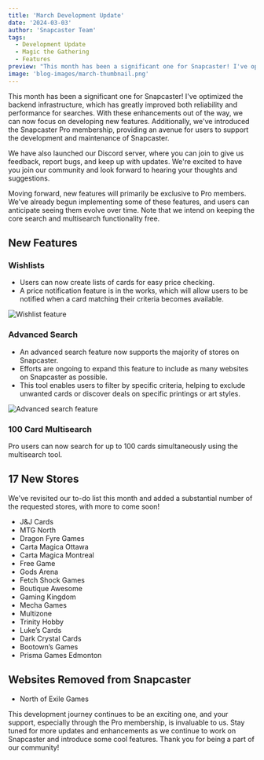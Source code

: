 ```yaml
---
title: 'March Development Update'
date: '2024-03-03'
author: 'Snapcaster Team'
tags:
  - Development Update
  - Magic the Gathering
  - Features
preview: "This month has been a significant one for Snapcaster! I've optimized the backend infrastructure, which has greatly improved both reliability and performance for searches. With these enhancements out of the way, we can now focus on developing new features. Additionally, we've introduced the Snapcaster Pro membership, providing an avenue for users to support the development and maintenance of Snapcaster."
image: 'blog-images/march-thumbnail.png'
---
```


This month has been a significant one for Snapcaster! I've optimized the backend infrastructure, which has greatly improved both reliability and performance for searches. With these enhancements out of the way, we can now focus on developing new features. Additionally, we've introduced the Snapcaster Pro membership, providing an avenue for users to support the development and maintenance of Snapcaster.

We have also launched our Discord server, where you can join to give us feedback, report bugs, and keep up with updates. We're excited to have you join our community and look forward to hearing your thoughts and suggestions.

Moving forward, new features will primarily be exclusive to Pro members. We've already begun implementing some of these features, and users can anticipate seeing them evolve over time. Note that we intend on keeping the core search and multisearch functionality free.

## New Features

### Wishlists

- Users can now create lists of cards for easy price checking.
- A price notification feature is in the works, which will allow users to be notified when a card matching their criteria becomes available.

![Wishlist feature](/blog-images/march-wishlist.png)

### Advanced Search

- An advanced search feature now supports the majority of stores on Snapcaster.
- Efforts are ongoing to expand this feature to include as many websites on Snapcaster as possible.
- This tool enables users to filter by specific criteria, helping to exclude unwanted cards or discover deals on specific printings or art styles.

![Advanced search feature](/blog-images/march-advanced.png)

### 100 Card Multisearch

Pro users can now search for up to 100 cards simultaneously using the multisearch tool.

## 17 New Stores

We've revisited our to-do list this month and added a substantial number of the requested stores, with more to come soon!

- J&J Cards
- MTG North
- Dragon Fyre Games
- Carta Magica Ottawa
- Carta Magica Montreal
- Free Game
- Gods Arena
- Fetch Shock Games
- Boutique Awesome
- Gaming Kingdom
- Mecha Games
- Multizone
- Trinity Hobby
- Luke’s Cards
- Dark Crystal Cards
- Bootown’s Games
- Prisma Games Edmonton

## Websites Removed from Snapcaster

- North of Exile Games

This development journey continues to be an exciting one, and your support, especially through the Pro membership, is invaluable to us. Stay tuned for more updates and enhancements as we continue to work on Snapcaster and introduce some cool features. Thank you for being a part of our community!

